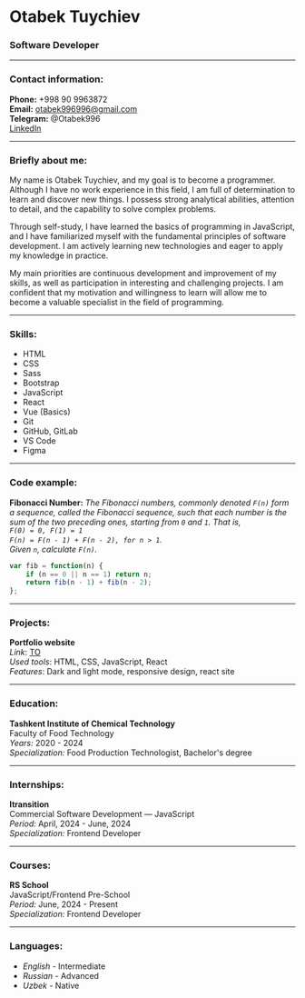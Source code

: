 # Otabek Tuychiev
### Software Developer

---

### Contact information:

**Phone:** +998 90 9963872 <br>
**Email:** otabek996996@gmail.com <br>
**Telegram:** @Otabek996 <br>
[LinkedIn](https://www.linkedin.com/in/otabek-tuychiev-0179b2226/) <br>

---

### Briefly about me:

My name is Otabek Tuychiev, and my goal is to become a programmer. Although I have no work 
experience in this field, I am full of determination to learn and discover new things. I possess strong 
analytical abilities, attention to detail, and the capability to solve complex problems. 

Through self-study, I have learned the basics of programming in JavaScript, 
and I have familiarized myself with the fundamental principles of 
software development. I am actively learning new technologies and eager to apply 
my knowledge in practice. 

My main priorities are continuous development and improvement of my skills, as well as 
participation in interesting and challenging projects. I am confident that my motivation and 
willingness to learn will allow me to become a valuable specialist in the field of programming. 

---

### Skills:

- HTML
- CSS
- Sass
- Bootstrap
- JavaScript
- React
- Vue (Basics)
- Git
- GitHub, GitLab
- VS Code
- Figma

---

### Code example:

**Fibonacci Number:**
*The Fibonacci numbers, commonly denoted `F(n)` form a sequence, called the Fibonacci sequence, such that each number is the sum of the two preceding ones, starting from `0` and `1`. That is, <br> `F(0) = 0, F(1) = 1` <br> `F(n) = F(n - 1) + F(n - 2), for n > 1`. <br> Given `n`, calculate `F(n)`.*

```javascript
var fib = function(n) {
    if (n == 0 || n == 1) return n;
    return fib(n - 1) + fib(n - 2);
};
```

---

### Projects:

**Portfolio website** <br>
*Link*: [TO](https://otabek996.github.io/responsive-to-website/) <br>
*Used tools*: HTML, CSS, JavaScript, React <br>
*Features*: Dark and light mode, responsive design, react site

---

### Education:

**Tashkent Institute of Chemical Technology** <br>
Faculty of Food Technology <br>
*Years:* 2020 - 2024 <br>
*Specialization:* Food Production Technologist, Bachelor's degree <br>

---

### Internships:

**Itransition** <br>
Commercial Software Development — JavaScript <br>
*Period:* April, 2024 - June, 2024 <br>
*Specialization:* Frontend Developer <br>

---

### Courses:

**RS School** <br>
JavaScript/Frontend Pre-School <br>
*Period:* June, 2024 - Present <br>
*Specialization:* Frontend Developer <br>

---

### Languages:

- *English* - Intermediate
- *Russian* - Advanced
- *Uzbek* - Native
